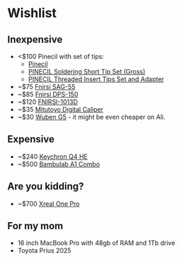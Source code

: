 # Wishlist

## Inexpensive

- <$100 Pinecil with set of tips:
  - [Pinecil](https://pine64.com/product/pinecil-smart-mini-portable-soldering-iron/)
  - [PINECIL Soldering Short Tip Set (Gross)](https://pine64.com/product/pinecil-soldering-short-tip-set-gross/)
  - [PINECIL Threaded Insert Tips Set and Adapter](https://pine64.com/product/pinecil-threaded-insert-tips-set-and-adapter/)
- ~$75 [Fnirsi SAG-55](https://www.aliexpress.com/item/1005008672384738.html)
- ~$85 [Fnirsi DPS-150](https://www.aliexpress.com/item/1005007615454524.html)
- ~$120 [FNIRSI-1013D](https://www.aliexpress.com/item/4000861098295.html)
- ~$35 [Mitutoyo Digital Caliper](https://www.aliexpress.com/item/1005008798461422.html)
- ~$30 [Wuben G5](https://www.wubenlight.com/products/wuben-g5-edc-light) - it might be even cheaper on Ali.

## Expensive

- ~$240 [Keychron Q4 HE](https://www.keychron.com/products/keychron-q4-he-qmk-wireless-custom-keyboard)
- ~$500 [Bambulab A1 Combo](https://us.store.bambulab.com/products/a1?id=579550514255634440)

## Are you kidding?

- ~$700 [Xreal One Pro](https://us.shop.xreal.com/products/xreal-one-pro)

## For my mom

- 16 inch MacBook Pro with 48gb of RAM and 1Tb drive
- Toyota Prius 2025
